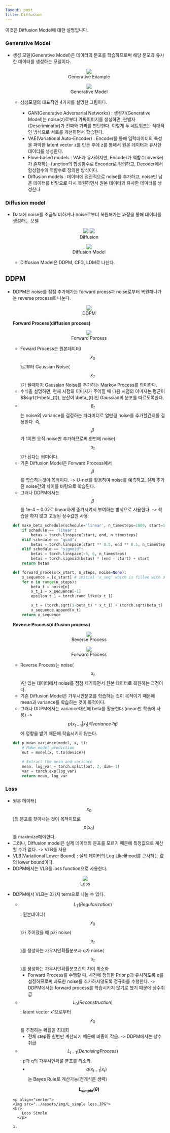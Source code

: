 ```yaml
---
layout: post
title: Diffusion
---
```


이것은 Diffusion Model에 대한 설명입니다. 

### Generative Model 
- 생성 모델(Generative Model)은 데이터의 분포를 학습하므로써 해당 분포과 유사한 데이터를 생성하는 모델이다.

    <p align="center">
      <img src="../assets/img/생성모델구조.JPG">
      <br>
      Generative Example
    </p> 
    
     <p align="center">
      <img src="https://lilianweng.github.io/posts/2021-07-11-diffusion-models/generative-overview.png">
      <br>
      Generative Model
    </p>     
    
    - 생성모델의 대표적인 4가지를 설명한 그림이다.
      
        - GAN(Generative Adversarial Networks) : 생성자(Generative Model)는 noise(z)로부터 가짜이미지를 생성하면, 판별자(Descriminator)가 진짜와 가짜를 판단한다. 이렇게 두 네트워크는 적대적인 방식으로 서로를 개선하면서 학습한다.
        - VAE(Variational Auto-Encoder) : Encoder를 통해 입력데이터의 특성을 파악한 latent vector z를 만든 후에 z를 통해서 원본 데이터과 유사한 데이터를 생성한다. 
        - Flow-based models : VAE과 유사하지만, Encoder가 역함수(inverse)가 존재하는 function의 합성함수로 Encoder로 정의하고, Decoder에서 함성함수의 역함수로 정의한 방식이다.
        - Diffusion models : 데이터에 점진적으로 noise를 추가하고, noise만 남은 데이터를 바탕으로 다시 복원하면서 원본 데이터과 유사한 데이터를 생성한다

### Diffusion model
- Data에 noise를 조금씩 더하거나 noise로부터 복원해가는 과정을 통해 데이터를 생성하는 모델
  
     <p align="center">
      <img src="https://aurorasolar.com/wp-content/uploads/2022/07/Roof-Deepfakes-diffusion-cat.png">
      <img src="https://aurorasolar.com/wp-content/uploads/2022/07/Roof-Deepfakes-diffusion-cat-2.png">
      <br>
      Diffusion
    </p>
    
    <p align="center">
      <img src="../assets/img/Diffusion model 종류.JPG">
      <br>
      Diffusion Model
    </p>
      
    - Diffusion Model은 DDPM, CFG, LDM로 나뉜다.

## DDPM
- DDPM은 noise를 점점 추가해가는 forward prcess과 noise로부터 복원해나가는 reverse process로 나눈다.

    <p align="center">
      <img src="../assets/img/Diffusion image.JPG">
      <br>
      DDPM
    </p>
  
    **Forward Process(diffusion process)**
    
    <p align="center">
      <img src="https://img1.daumcdn.net/thumb/R1280x0/?scode=mtistory2&fname=https%3A%2F%2Fblog.kakaocdn.net%2Fdn%2FbBxn8h%2FbtrNwGmvbn9%2F43ZTjDwWXkrda4cQlhmpEK%2Fimg.png">
      <br>
      Forward Porcess
    </p>
    
    - Foward Process는 원본데이터($$x_{0}$$)로부터 Gaussian Noise($$x_T$$)가 될때까지 Gaussian Noise를 추가하는 Markov Process를 의미한다.
    - 수식을 설명하면, 현재 시점의 이미지가 주어질 때 다음 시점의 이미지는 평균이 $$sqrt(1-\beta_{t}), 분산이 \beta_{t}I인 Gaussian의 분포를 따르도록한다.
    - $$\beta_{t}$$는 noise의 variance를 결정하는 파라미터로 얼만큼 noise를 추가할건지를 결정한다. 즉, $$\beta$$가 1이면 오직 noise만 추가하므로써 한번에 noise($$x_t$$)가 된다는 의미이다.
    - 기존 Diffusion Model은 Forward Process에서 $$\beta$$를 학습하는것이 목적이다. -> U-net를 활용하여 noise를 예측하고, 실제 추가된 noise간의 차이를 바탕으로 학습된다.
    - 그러나 DDPM에서는 $$\beta$$를 1e-4 ~ 0.02로 linear하게 증가시켜서 부여하는 방식으로 사용한다. -> 학습을 하지 않고 고정된 상수값만 사용
    
    ```python
    def make_beta_schedule(schedule='linear', n_timesteps=1000, start=1e-4, end=0.02):
        if schedule == 'linear':
            betas = torch.linspace(start, end, n_timesteps)
        elif schedule == "quad":
            betas = torch.linspace(start ** 0.5, end ** 0.5, n_timesteps) ** 2
        elif schedule == "sigmoid":
            betas = torch.linspace(-6, 6, n_timesteps)
            betas = torch.sigmoid(betas) * (end - start) + start
        return betas
    
    def forward_process(x_start, n_steps, noise=None):
        x_sequence = [x_start] # initial 'x_seq' which is filled with original data at first.
        for n in range(n_steps):
            beta_t = noise[n]
            x_t_1 = x_sequence[-1]
            epsilon_t_1 = torch.rand_like(x_t_1)
    
            x_t = (torch.sqrt(1-beta_t) * x_t_1) + (torch.sqrt(beta_t) * epsilon_t_1)
            x_sequence.append(x_t)
        return x_sequence
    ```
    
    **Reverse Process(diffusion process)**
    
    <p align="center">
      <img src="https://aurorasolar.com/wp-content/uploads/2022/07/Roof-Deepfakes-64-steps.gif">
      <br>
      Reverse Process
    </p>
    
    <p align="center">
      <img src="https://img1.daumcdn.net/thumb/R1280x0/?scode=mtistory2&fname=https%3A%2F%2Fblog.kakaocdn.net%2Fdn%2FOgUvv%2FbtrNxagxzDQ%2FUnouuwbgc6AgawplmKKSf1%2Fimg.png">
      <br>
      Forward Process
    </p>
    
    - Reverse Process는 noise($$x_{t}$$)만 있는 데이터에서 noise를 점점 제거하면서 원본 데이터로 복원하는 과정이다.
    - 기존 Diffusion Model은 가우시안분포를 학습하는 것이 목적이기 때문에 mean과 variance를 학습하는 것이 목적이다.   
    - 그러나 DDPM에서는 variance대신에 beta를 활용한다.(mean만 학습에 사용) -> $$p(x_{t-1} \lvert x_{t})의 variance가 \beta$$에 영향을 받기 때문에 학습시키지 않는다.
    
    ```python
    def p_mean_variance(model, x, t):
        # Make model prediction
        out = model(x, t.to(device))
    
        # Extract the mean and variance
        mean, log_var = torch.split(out, 2, dim=-1)
        var = torch.exp(log_var)
        return mean, log_var
    ```

### Loss
- 원본 데이터($$x_0$$)의 분포를 찾아내는 것이 목적이므로 $$p(x_0)$$를 maximize해야한다.
- 그러나, Diffusion model은 실제 데이터의 분포를 모르기 때문에 특정값으로 계산할 수가 없다. -> VLB를 사용
- VLB(Variational Lower Bound) : 실제 데이터의 Log Likelihood를 근사하는 값의 lower bound이다.
- DDPM에서는 VLB를 loss function으로 사용한다.

<p align="center">
  <img src="../assets/img/diffusion_loss.jpg">
  <br>
      Loss
    </p>

- DDPM에서 VLB는 3가지 term으로 나눌 수 있다. 
    - $$L_{T}(Regularization)$$ : 원본데이터($$x_{0}$$)가 주어졌을 때 p가 noise($$x_{t}$$)를 생성하는 가우시안확률분포과 q가 noise($$x_{t}$$)를 생성하는 가우시안확률분포간의 차이 최소화
        * Forward Process를 수행할 때, 사전에 정의한 Prior p과 유사하도록 q를 설정하므로써 과도한 noise를 추가하지않도록 정규화를 수행한다. -> DDPM에서는 forward process를 학습시키지 않기로 했기 때문에 상수취급
    - $$L_{0}(Reconstruction)$$ : latent vector x1으로부터 $$x_0$$를 추정하는 확률을 최대화
        * 전체 step중 한번만 계산되기 때문에 비중이 작음. -> DDPM에서는 상수취급
    - $$L_{t-1}(Denoising Process)$$ : p과 q의 가우시안확룰 분포를 최소화.
        * $$q(x_{t-1} \lvert x_{t})$$는 Bayes Rule로 계산가능(전개식은 생략)


    **$$L_{simple}(\theta)$$**
  
      <p align="center">
      <img src="../assets/img/L_simple loss.JPG">
      <br>
          Loss Simple
        </p>

      1. 

